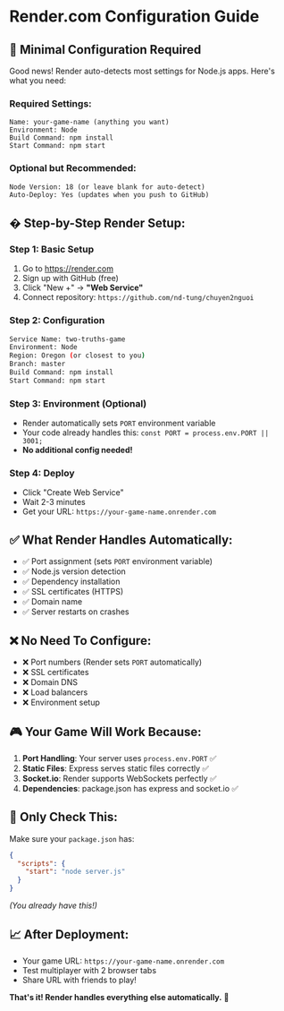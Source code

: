 # Render.com Configuration Guide

## 🚀 **Minimal Configuration Required**

Good news! Render auto-detects most settings for Node.js apps. Here's what you need:

### **Required Settings:**
```
Name: your-game-name (anything you want)
Environment: Node
Build Command: npm install
Start Command: npm start
```

### **Optional but Recommended:**
```
Node Version: 18 (or leave blank for auto-detect)
Auto-Deploy: Yes (updates when you push to GitHub)
```

## � **Step-by-Step Render Setup:**

### **Step 1: Basic Setup**
1. Go to https://render.com
2. Sign up with GitHub (free)
3. Click "New +" → **"Web Service"**
4. Connect repository: `https://github.com/nd-tung/chuyen2nguoi`

### **Step 2: Configuration**
```bash
Service Name: two-truths-game
Environment: Node
Region: Oregon (or closest to you)
Branch: master
Build Command: npm install
Start Command: npm start
```

### **Step 3: Environment (Optional)**
- Render automatically sets `PORT` environment variable
- Your code already handles this: `const PORT = process.env.PORT || 3001;`
- **No additional config needed!**

### **Step 4: Deploy**
- Click "Create Web Service"
- Wait 2-3 minutes
- Get your URL: `https://your-game-name.onrender.com`

## ✅ **What Render Handles Automatically:**
- ✅ Port assignment (sets `PORT` environment variable)
- ✅ Node.js version detection
- ✅ Dependency installation
- ✅ SSL certificates (HTTPS)
- ✅ Domain name
- ✅ Server restarts on crashes

## ❌ **No Need To Configure:**
- ❌ Port numbers (Render sets `PORT` automatically)
- ❌ SSL certificates
- ❌ Domain DNS
- ❌ Load balancers
- ❌ Environment setup

## 🎮 **Your Game Will Work Because:**
1. **Port Handling**: Your server uses `process.env.PORT` ✅
2. **Static Files**: Express serves static files correctly ✅ 
3. **Socket.io**: Render supports WebSockets perfectly ✅
4. **Dependencies**: package.json has express and socket.io ✅

## 🚨 **Only Check This:**
Make sure your `package.json` has:
```json
{
  "scripts": {
    "start": "node server.js"
  }
}
```
*(You already have this!)*

## 📈 **After Deployment:**
- Your game URL: `https://your-game-name.onrender.com`
- Test multiplayer with 2 browser tabs
- Share URL with friends to play!

**That's it! Render handles everything else automatically.** 🚀
